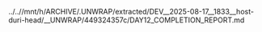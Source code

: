 ../..//mnt/h/ARCHIVE/.UNWRAP/extracted/DEV__2025-08-17__1833__host-duri-head/__UNWRAP/449324357c/DAY12_COMPLETION_REPORT.md